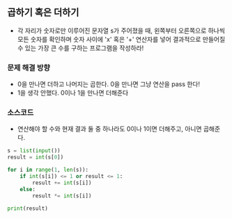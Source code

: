 ## 곱하기 혹은 더하기
- 각 자리가 숫자로만 이루어진 문자열 s가 주어졌을 때, 왼쪽부터 오른쪽으로 하나씩 모든 숫자를 확인하며 숫자 사이에 'x' 혹은 '+' 연산자를 넣어
결과적으로 만들어질 수 있는 가장 큰 수를 구하는 프로그램을 작성하라!

### 문제 해결 방향
- 0을 만나면 더하고 나머지는 곱한다. 0을 만나면 그냥 연산을 pass 한다!
- 1을 생각 안했다. 0이나 1을 만나면 더해준다

### 소스코드
- 연산해야 할 수와 현재 결과 둘 중 하나라도 0이나 1이면 더해주고, 아니면 곱해준다.
```python
s = list(input())
result = int(s[0])

for i in range(1, len(s)):
    if int(s[i]) <= 1 or result <= 1:
        result += int(s[i])
    else:
        result *= int(s[i])

print(result)
```